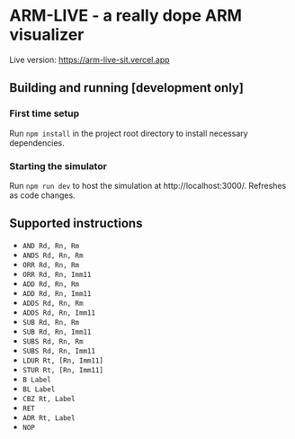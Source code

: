# ARM-LIVE - a really dope ARM visualizer
Live version: https://arm-live-sit.vercel.app

## Building and running [development only]
### First time setup
Run `npm install` in the project root directory to install necessary dependencies.
### Starting the simulator
Run `npm run dev` to host the simulation at http://localhost:3000/. Refreshes as code changes.

## Supported instructions
* `AND Rd, Rn, Rm`
* `ANDS Rd, Rn, Rm`
* `ORR Rd, Rn, Rm`
* `ORR Rd, Rn, Imm11`
* `ADD Rd, Rn, Rm`
* `ADD Rd, Rn, Imm11`
* `ADDS Rd, Rn, Rm`
* `ADDS Rd, Rn, Imm11`
* `SUB Rd, Rn, Rm`
* `SUB Rd, Rn, Imm11`
* `SUBS Rd, Rn, Rm`
* `SUBS Rd, Rn, Imm11`
* `LDUR Rt, [Rn, Imm11]`
* `STUR Rt, [Rn, Imm11]`
* `B Label`
* `BL Label`
* `CBZ Rt, Label`
* `RET`
* `ADR Rt, Label`
* `NOP`
